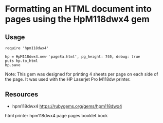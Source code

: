 # Formatting an HTML document into pages using the HpM118dwx4 gem

## Usage

    require 'hpm118dwx4'

    hp = HpM118dwx4.new 'page8a.html', pg_height: 740, debug: true
    puts hp.to_html
    hp.save

Note: This gem was designed for printing 4 sheets per page on each side of the page. It was used with the HP Laserjet Pro M118dw printer.

## Resources

* hpm118dwx4 https://rubygems.org/gems/hpm118dwx4

html printer hpm118dwx4 page pages booklet book
